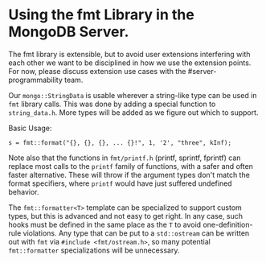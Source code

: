 # Using the fmt Library in the MongoDB Server.

The fmt library is extensible, but to avoid user extensions interfering with
each other we want to be disciplined in how we use the extension points. For
now, please discuss extension use cases with the #server-programmability team.

Our `mongo::StringData` is usable wherever a string-like type can be used in
`fmt` library calls.  This was done by adding a special function to
`string_data.h`. More types will be added as we figure out which to support.

Basic Usage:

    s = fmt::format("{}, {}, {}, ... {}!", 1, '2', "three", kInf);

Note also that the functions in `fmt/printf.h` (printf, sprintf, fprintf) can
replace most calls to the `printf` family of functions, with a safer and often
faster alternative. These will throw if the argument types don't match the
format specifiers, where `printf` would have just suffered undefined behavior.

The `fmt::formatter<T>` template can be specialized to support custom types,
but this is advanced and not easy to get right. In any case, such hooks must be
defined in the same place as the `T` to avoid one-definition-rule violations.
Any type that can be put to a `std::ostream` can be written out with `fmt`
via `#include <fmt/ostream.h>`, so many potential `fmt::formatter`
specializations will be unnecessary.
